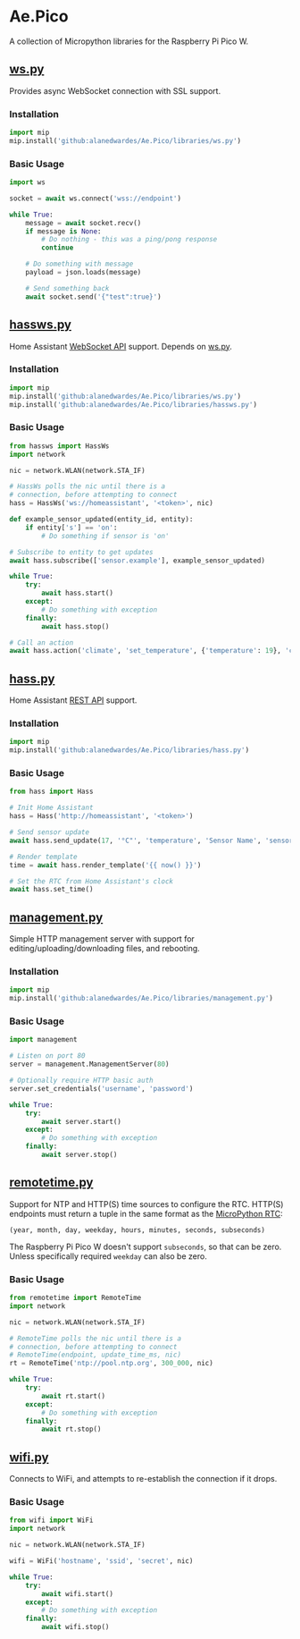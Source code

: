 # Ae.Pico

A collection of Micropython libraries for the Raspberry Pi Pico W.

## [ws.py](./libraries/ws.py)

Provides async WebSocket connection with SSL support.

### Installation

```python
import mip
mip.install('github:alanedwardes/Ae.Pico/libraries/ws.py')
```

### Basic Usage

```python
import ws

socket = await ws.connect('wss://endpoint')

while True:
    message = await socket.recv()        
    if message is None:
        # Do nothing - this was a ping/pong response
        continue

    # Do something with message
    payload = json.loads(message)

    # Send something back
    await socket.send('{"test":true}')
```

## [hassws.py](./libraries/hassws.py)

Home Assistant [WebSocket API](https://developers.home-assistant.io/docs/api/websocket/) support. Depends on [ws.py](#wspy).

### Installation

```python
import mip
mip.install('github:alanedwardes/Ae.Pico/libraries/ws.py')
mip.install('github:alanedwardes/Ae.Pico/libraries/hassws.py')
```

### Basic Usage

```python
from hassws import HassWs
import network

nic = network.WLAN(network.STA_IF)

# HassWs polls the nic until there is a
# connection, before attempting to connect
hass = HassWs('ws://homeassistant', '<token>', nic)

def example_sensor_updated(entity_id, entity):
    if entity['s'] == 'on':
        # Do something if sensor is 'on'

# Subscribe to entity to get updates
await hass.subscribe(['sensor.example'], example_sensor_updated)

while True:
    try:
        await hass.start()
    except:
        # Do something with exception
    finally:
        await hass.stop()

# Call an action
await hass.action('climate', 'set_temperature', {'temperature': 19}, 'climate.kitchen')
```

## [hass.py](./libraries/hass.py)

Home Assistant [REST API](https://developers.home-assistant.io/docs/api/rest/) support.

### Installation

```python
import mip
mip.install('github:alanedwardes/Ae.Pico/libraries/hass.py')
```

### Basic Usage

```python
from hass import Hass

# Init Home Assistant
hass = Hass('http://homeassistant', '<token>')

# Send sensor update
await hass.send_update(17, '°C"', 'temperature', 'Sensor Name', 'sensor.my_sensor_id')

# Render template
time = await hass.render_template('{{ now() }}')

# Set the RTC from Home Assistant's clock
await hass.set_time()
```

## [management.py](./libraries/management.py)

Simple HTTP management server with support for editing/uploading/downloading files, and rebooting.

### Installation

```python
import mip
mip.install('github:alanedwardes/Ae.Pico/libraries/management.py')
```

### Basic Usage

```python
import management

# Listen on port 80
server = management.ManagementServer(80)

# Optionally require HTTP basic auth
server.set_credentials('username', 'password')

while True:
    try:
        await server.start()
    except:
        # Do something with exception
    finally:
        await server.stop()
```

## [remotetime.py](./libraries/remotetime.py)

Support for NTP and HTTP(S) time sources to configure the RTC. HTTP(S) endpoints must return a tuple in the same format as the [MicroPython RTC](https://docs.micropython.org/en/latest/library/machine.RTC.html):
```
(year, month, day, weekday, hours, minutes, seconds, subseconds)
```
The Raspberry Pi Pico W doesn't support `subseconds`, so that can be zero. Unless specifically required `weekday` can also be zero.

### Basic Usage

```python
from remotetime import RemoteTime
import network

nic = network.WLAN(network.STA_IF)

# RemoteTime polls the nic until there is a
# connection, before attempting to connect
# RemoteTime(endpoint, update_time_ms, nic)
rt = RemoteTime('ntp://pool.ntp.org', 300_000, nic)

while True:
    try:
        await rt.start()
    except:
        # Do something with exception
    finally:
        await rt.stop()
```

## [wifi.py](./libraries/wifi.py)

Connects to WiFi, and attempts to re-establish the connection if it drops.

### Basic Usage

```python
from wifi import WiFi
import network

nic = network.WLAN(network.STA_IF)

wifi = WiFi('hostname', 'ssid', 'secret', nic)

while True:
    try:
        await wifi.start()
    except:
        # Do something with exception
    finally:
        await wifi.stop()
```

